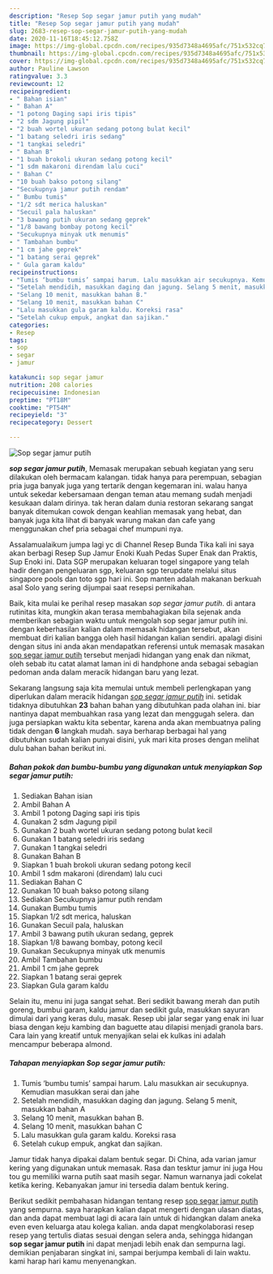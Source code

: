 ```yaml
---
description: "Resep Sop segar jamur putih yang mudah"
title: "Resep Sop segar jamur putih yang mudah"
slug: 2683-resep-sop-segar-jamur-putih-yang-mudah
date: 2020-11-16T18:45:12.758Z
image: https://img-global.cpcdn.com/recipes/935d7348a4695afc/751x532cq70/sop-segar-jamur-putih-foto-resep-utama.jpg
thumbnail: https://img-global.cpcdn.com/recipes/935d7348a4695afc/751x532cq70/sop-segar-jamur-putih-foto-resep-utama.jpg
cover: https://img-global.cpcdn.com/recipes/935d7348a4695afc/751x532cq70/sop-segar-jamur-putih-foto-resep-utama.jpg
author: Pauline Lawson
ratingvalue: 3.3
reviewcount: 12
recipeingredient:
- " Bahan isian"
- " Bahan A"
- "1 potong Daging sapi iris tipis"
- "2 sdm Jagung pipil"
- "2 buah wortel ukuran sedang potong bulat kecil"
- "1 batang seledri iris sedang"
- "1 tangkai seledri"
- " Bahan B"
- "1 buah brokoli ukuran sedang potong kecil"
- "1 sdm makaroni direndam lalu cuci"
- " Bahan C"
- "10 buah bakso potong silang"
- "Secukupnya jamur putih rendam"
- " Bumbu tumis"
- "1/2 sdt merica haluskan"
- "Secuil pala haluskan"
- "3 bawang putih ukuran sedang geprek"
- "1/8 bawang bombay potong kecil"
- "Secukupnya minyak utk menumis"
- " Tambahan bumbu"
- "1 cm jahe geprek"
- "1 batang serai geprek"
- " Gula garam kaldu"
recipeinstructions:
- "Tumis ‘bumbu tumis’ sampai harum. Lalu masukkan air secukupnya. Kemudian masukkan serai dan jahe"
- "Setelah mendidih, masukkan daging dan jagung. Selang 5 menit, masukkan bahan A"
- "Selang 10 menit, masukkan bahan B."
- "Selang 10 menit, masukkan bahan C"
- "Lalu masukkan gula garam kaldu. Koreksi rasa"
- "Setelah cukup empuk, angkat dan sajikan."
categories:
- Resep
tags:
- sop
- segar
- jamur

katakunci: sop segar jamur 
nutrition: 208 calories
recipecuisine: Indonesian
preptime: "PT18M"
cooktime: "PT54M"
recipeyield: "3"
recipecategory: Dessert

---
```



![Sop segar jamur putih](https://img-global.cpcdn.com/recipes/935d7348a4695afc/751x532cq70/sop-segar-jamur-putih-foto-resep-utama.jpg)

<b><i>sop segar jamur putih</i></b>, Memasak merupakan sebuah kegiatan yang seru dilakukan oleh bermacam kalangan. tidak hanya para perempuan, sebagian pria juga banyak juga yang tertarik dengan kegemaran ini. walau hanya untuk sekedar kebersamaan dengan teman atau memang sudah menjadi kesukaan dalam dirinya. tak heran dalam dunia restoran sekarang sangat banyak ditemukan cowok dengan keahlian memasak yang hebat, dan banyak juga kita lihat di banyak warung makan dan cafe yang menggunakan chef pria sebagai chef mumpuni nya.

Assalamualaikum jumpa lagi yc di Channel Resep Bunda Tika kali ini saya akan berbagi Resep Sup Jamur Enoki Kuah Pedas Super Enak dan Praktis, Sup Enoki ini. Data SGP merupakan keluaran togel singapore yang telah hadir dengan pengeluaran sgp, keluaran sgp terupdate melalui situs singapore pools dan toto sgp hari ini. Sop manten adalah makanan berkuah asal Solo yang sering dijumpai saat resepsi pernikahan.

Baik, kita mulai ke perihal resep masakan <i>sop segar jamur putih</i>. di antara rutinitas kita, mungkin akan terasa membahagiakan bila sejenak anda memberikan sebagian waktu untuk mengolah sop segar jamur putih ini. dengan keberhasilan kalian dalam memasak hidangan tersebut, akan membuat diri kalian bangga oleh hasil hidangan kalian sendiri. apalagi disini dengan situs ini anda akan mendapatkan referensi untuk memasak masakan <u>sop segar jamur putih</u> tersebut menjadi hidangan yang enak dan nikmat, oleh sebab itu catat alamat laman ini di handphone anda sebagai sebagian pedoman anda dalam meracik hidangan baru yang lezat.


Sekarang langsung saja kita memulai untuk membeli perlengkapan yang diperlukan dalam meracik hidangan <u><i>sop segar jamur putih</i></u> ini. setidak tidaknya dibutuhkan <b>23</b> bahan bahan yang dibutuhkan pada olahan ini. biar nantinya dapat membuahkan rasa yang lezat dan menggugah selera. dan juga persiapkan waktu kita sebentar, karena anda akan membuatnya paling tidak dengan <b>6</b> langkah mudah. saya berharap berbagai hal yang dibutuhkan sudah kalian punyai disini, yuk mari kita proses dengan melihat dulu bahan bahan berikut ini.

<!--inarticleads1-->

##### Bahan pokok dan bumbu-bumbu yang digunakan untuk menyiapkan Sop segar jamur putih:

1. Sediakan  Bahan isian
1. Ambil  Bahan A
1. Ambil 1 potong Daging sapi iris tipis
1. Gunakan 2 sdm Jagung pipil
1. Gunakan 2 buah wortel ukuran sedang potong bulat kecil
1. Gunakan 1 batang seledri iris sedang
1. Gunakan 1 tangkai seledri
1. Gunakan  Bahan B
1. Siapkan 1 buah brokoli ukuran sedang potong kecil
1. Ambil 1 sdm makaroni (direndam) lalu cuci
1. Sediakan  Bahan C
1. Gunakan 10 buah bakso potong silang
1. Sediakan Secukupnya jamur putih rendam
1. Gunakan  Bumbu tumis
1. Siapkan 1/2 sdt merica, haluskan
1. Gunakan Secuil pala, haluskan
1. Ambil 3 bawang putih ukuran sedang, geprek
1. Siapkan 1/8 bawang bombay, potong kecil
1. Gunakan Secukupnya minyak utk menumis
1. Ambil  Tambahan bumbu
1. Ambil 1 cm jahe geprek
1. Siapkan 1 batang serai geprek
1. Siapkan  Gula garam kaldu


Selain itu, menu ini juga sangat sehat. Beri sedikit bawang merah dan putih goreng, bumbui garam, kaldu jamur dan sedikit gula, masukkan sayuran dimulai dari yang keras dulu, masak. Resep ubi jalar segar yang enak ini luar biasa dengan keju kambing dan baguette atau dilapisi menjadi granola bars. Cara lain yang kreatif untuk menyajikan selai ek kulkas ini adalah mencampur beberapa almond. 

<!--inarticleads2-->

##### Tahapan menyiapkan Sop segar jamur putih:

1. Tumis ‘bumbu tumis’ sampai harum. Lalu masukkan air secukupnya. Kemudian masukkan serai dan jahe
1. Setelah mendidih, masukkan daging dan jagung. Selang 5 menit, masukkan bahan A
1. Selang 10 menit, masukkan bahan B.
1. Selang 10 menit, masukkan bahan C
1. Lalu masukkan gula garam kaldu. Koreksi rasa
1. Setelah cukup empuk, angkat dan sajikan.


Jamur tidak hanya dipakai dalam bentuk segar. Di China, ada varian jamur kering yang digunakan untuk memasak. Rasa dan tesktur jamur ini juga Hou tou gu memiliki warna putih saat masih segar. Namun warnanya jadi cokelat ketika kering. Kebanyakan jamur ini tersedia dalam bentuk kering. 

Berikut sedikit pembahasan hidangan tentang resep <u>sop segar jamur putih</u> yang sempurna. saya harapkan kalian dapat mengerti dengan ulasan diatas, dan anda dapat membuat lagi di acara lain untuk di hidangkan dalam aneka even even keluarga atau kolega kalian. anda dapat mengkolaborasi resep resep yang tertulis diatas sesuai dengan selera anda, sehingga hidangan <b>sop segar jamur putih</b> ini dapat menjadi lebih enak dan sempurna lagi. demikian penjabaran singkat ini, sampai berjumpa kembali di lain waktu. kami harap hari kamu menyenangkan.
